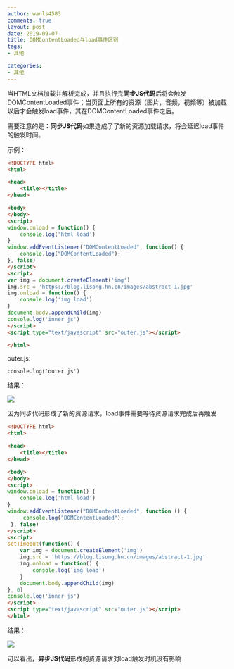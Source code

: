 ```yaml
---
author: wanls4583
comments: true
layout: post
date: 2019-09-07
title: DOMContentLoaded与load事件区别
tags:
- 其他

categories:
- 其他
---
```


当HTML文档加载并解析完成，并且执行完**同步JS代码**后将会触发DOMContentLoaded事件；当页面上所有的资源（图片，音频，视频等）被加载以后才会触发load事件，其在DOMContentLoaded事件之后。

需要注意的是：**同步JS代码**如果造成了了新的资源加载请求，将会延迟load事件的触发时间。

示例：
```html
<!DOCTYPE html>
<html>

<head>
    <title></title>
</head>

<body>
</body>
<script>
window.onload = function() {
    console.log('html load')
}
window.addEventListener("DOMContentLoaded", function() {
    console.log("DOMContentLoaded");
}, false)
</script>
<script>
var img = document.createElement('img')
img.src = 'https://blog.lisong.hn.cn/images/abstract-1.jpg'
img.onload = function() {
    console.log('img load')
}
document.body.appendChild(img)
console.log('inner js')
</script>
<script type="text/javascript" src="outer.js"></script>

</html>
```
outer.js:
```
console.log('outer js')
```

结果：

![](https://wanls4583.github.io/images/posts/其他/DOMContentLoaded-load-1.png)

因为同步代码形成了新的资源请求，load事件需要等待资源请求完成后再触发

```html
<!DOCTYPE html>
<html>

<head>
    <title></title>
</head>

<body>
</body>
<script>
window.onload = function() {
    console.log('html load')
}
window.addEventListener("DOMContentLoaded", function () {
     console.log("DOMContentLoaded");
 }, false)
</script>
<script>
setTimeout(function() {
    var img = document.createElement('img')
    img.src = 'https://blog.lisong.hn.cn/images/abstract-1.jpg'
    img.onload = function() {
        console.log('img load')
    }
    document.body.appendChild(img)
}, 0)
console.log('inner js')
</script>
<script type="text/javascript" src="outer.js"></script>
</html>
```

结果：

![](https://wanls4583.github.io/images/posts/其他/DOMContentLoaded-load-2.png)

可以看出，**异步JS代码**形成的资源请求对load触发时机没有影响